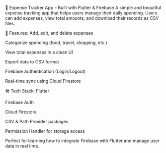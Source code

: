📱 Expense Tracker App – Built with Flutter & Firebase
A simple and beautiful expense tracking app that helps users manage their daily spending.
Users can add expenses, view total amounts, and download their records as CSV files.

🔧 Features:
Add, edit, and delete expenses

Categorize spending (food, travel, shopping, etc.)

View total expenses in a clean UI

Export data to CSV format

Firebase Authentication (Login/Logout)

Real-time sync using Cloud Firestore

🛠️ Tech Stack:
Flutter

Firebase Auth

Cloud Firestore

CSV & Path Provider packages

Permission Handler for storage access

Perfect for learning how to integrate Firebase with Flutter and manage user data in real time.
